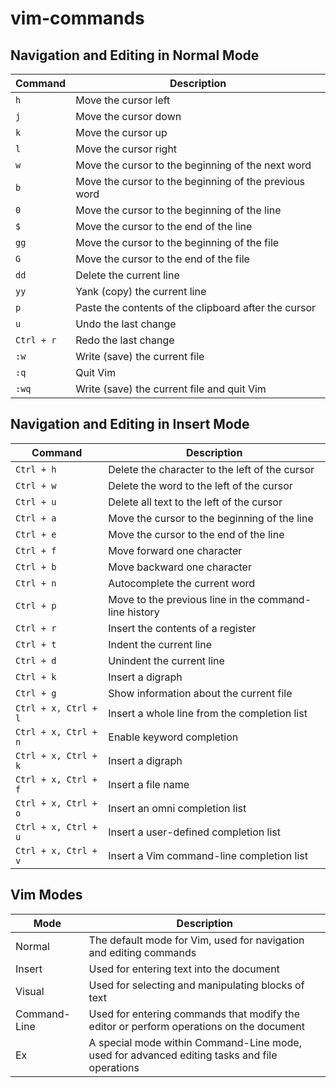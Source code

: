 # vim-commands

## Navigation and Editing in Normal Mode
| Command | Description |
|---------|-------------|
| `h` | Move the cursor left |
| `j` | Move the cursor down |
| `k` | Move the cursor up |
| `l` | Move the cursor right |
| `w` | Move the cursor to the beginning of the next word |
| `b` | Move the cursor to the beginning of the previous word |
| `0` | Move the cursor to the beginning of the line |
| `$` | Move the cursor to the end of the line |
| `gg` | Move the cursor to the beginning of the file |
| `G` | Move the cursor to the end of the file |
| `dd` | Delete the current line |
| `yy` | Yank (copy) the current line |
| `p` | Paste the contents of the clipboard after the cursor |
| `u` | Undo the last change |
| `Ctrl + r` | Redo the last change |
| `:w` | Write (save) the current file |
| `:q` | Quit Vim |
| `:wq` | Write (save) the current file and quit Vim |


## Navigation and Editing in Insert Mode
| Command | Description |
|---------|-------------|
| `Ctrl + h` | Delete the character to the left of the cursor |
| `Ctrl + w` | Delete the word to the left of the cursor |
| `Ctrl + u` | Delete all text to the left of the cursor |
| `Ctrl + a` | Move the cursor to the beginning of the line |
| `Ctrl + e` | Move the cursor to the end of the line |
| `Ctrl + f` | Move forward one character |
| `Ctrl + b` | Move backward one character |
| `Ctrl + n` | Autocomplete the current word |
| `Ctrl + p` | Move to the previous line in the command-line history |
| `Ctrl + r` | Insert the contents of a register |
| `Ctrl + t` | Indent the current line |
| `Ctrl + d` | Unindent the current line |
| `Ctrl + k` | Insert a digraph |
| `Ctrl + g` | Show information about the current file |
| `Ctrl + x, Ctrl + l` | Insert a whole line from the completion list |
| `Ctrl + x, Ctrl + n` | Enable keyword completion |
| `Ctrl + x, Ctrl + k` | Insert a digraph |
| `Ctrl + x, Ctrl + f` | Insert a file name |
| `Ctrl + x, Ctrl + o` | Insert an omni completion list |
| `Ctrl + x, Ctrl + u` | Insert a user-defined completion list |
| `Ctrl + x, Ctrl + v` | Insert a Vim command-line completion list |


## Vim Modes

| Mode | Description |
|------|-------------|
| Normal | The default mode for Vim, used for navigation and editing commands |
| Insert | Used for entering text into the document |
| Visual | Used for selecting and manipulating blocks of text |
| Command-Line | Used for entering commands that modify the editor or perform operations on the document |
| Ex | A special mode within Command-Line mode, used for advanced editing tasks and file operations |

